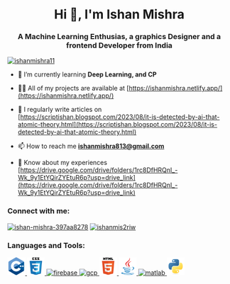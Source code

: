 <h1 align="center">Hi 👋, I'm Ishan Mishra</h1>
<h3 align="center">A Machine Learning Enthusias, a graphics Designer and a frontend Developer from India</h3>

<p align="left"> <a href="https://github.com/ryo-ma/github-profile-trophy"><img src="https://github-profile-trophy.vercel.app/?username=ishanmishra11" alt="ishanmishra11" /></a> </p>

- 🌱 I’m currently learning **Deep Learning, and CP**

- 👨‍💻 All of my projects are available at [https://ishanmishra.netlify.app/](https://ishanmishra.netlify.app/)

- 📝 I regularly write articles on [https://scriptishan.blogspot.com/2023/08/it-is-detected-by-ai-that-atomic-theory.html](https://scriptishan.blogspot.com/2023/08/it-is-detected-by-ai-that-atomic-theory.html)

- 📫 How to reach me **ishanmishra813@gmail.com**

- 📄 Know about my experiences [https://drive.google.com/drive/folders/1rc8DfHRQnI_-Wk_9y1EtYQirZYEtuR6p?usp=drive_link](https://drive.google.com/drive/folders/1rc8DfHRQnI_-Wk_9y1EtYQirZYEtuR6p?usp=drive_link)

<h3 align="left">Connect with me:</h3>
<p align="left">
<a href="https://linkedin.com/in/ishan-mishra-397aa8278" target="blank"><img align="center" src="https://raw.githubusercontent.com/rahuldkjain/github-profile-readme-generator/master/src/images/icons/Social/linked-in-alt.svg" alt="ishan-mishra-397aa8278" height="30" width="40" /></a>
<a href="https://auth.geeksforgeeks.org/user/ishanmis2riw" target="blank"><img align="center" src="https://raw.githubusercontent.com/rahuldkjain/github-profile-readme-generator/master/src/images/icons/Social/geeks-for-geeks.svg" alt="ishanmis2riw" height="30" width="40" /></a>
</p>

<h3 align="left">Languages and Tools:</h3>
<p align="left"> <a href="https://www.w3schools.com/cpp/" target="_blank" rel="noreferrer"> <img src="https://raw.githubusercontent.com/devicons/devicon/master/icons/cplusplus/cplusplus-original.svg" alt="cplusplus" width="40" height="40"/> </a> <a href="https://www.w3schools.com/css/" target="_blank" rel="noreferrer"> <img src="https://raw.githubusercontent.com/devicons/devicon/master/icons/css3/css3-original-wordmark.svg" alt="css3" width="40" height="40"/> </a> <a href="https://firebase.google.com/" target="_blank" rel="noreferrer"> <img src="https://www.vectorlogo.zone/logos/firebase/firebase-icon.svg" alt="firebase" width="40" height="40"/> </a> <a href="https://cloud.google.com" target="_blank" rel="noreferrer"> <img src="https://www.vectorlogo.zone/logos/google_cloud/google_cloud-icon.svg" alt="gcp" width="40" height="40"/> </a> <a href="https://www.w3.org/html/" target="_blank" rel="noreferrer"> <img src="https://raw.githubusercontent.com/devicons/devicon/master/icons/html5/html5-original-wordmark.svg" alt="html5" width="40" height="40"/> </a> <a href="https://www.java.com" target="_blank" rel="noreferrer"> <img src="https://raw.githubusercontent.com/devicons/devicon/master/icons/java/java-original.svg" alt="java" width="40" height="40"/> </a> <a href="https://www.mathworks.com/" target="_blank" rel="noreferrer"> <img src="https://upload.wikimedia.org/wikipedia/commons/2/21/Matlab_Logo.png" alt="matlab" width="40" height="40"/> </a> <a href="https://www.python.org" target="_blank" rel="noreferrer"> <img src="https://raw.githubusercontent.com/devicons/devicon/master/icons/python/python-original.svg" alt="python" width="40" height="40"/> </a> </p>
